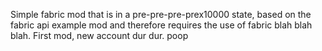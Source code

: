 Simple fabric mod that is in a pre-pre-pre-prex10000 state, based on the fabric api example mod and therefore requires the use of fabric blah blah blah. First mod, new account dur dur. poop